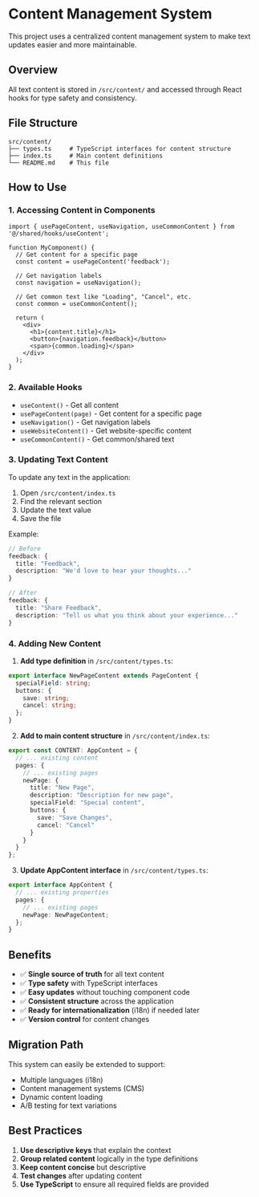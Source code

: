 # Content Management System

This project uses a centralized content management system to make text updates easier and more maintainable.

## Overview

All text content is stored in `/src/content/` and accessed through React hooks for type safety and consistency.

## File Structure

```
src/content/
├── types.ts     # TypeScript interfaces for content structure
├── index.ts     # Main content definitions
└── README.md    # This file
```

## How to Use

### 1. Accessing Content in Components

```tsx
import { usePageContent, useNavigation, useCommonContent } from '@/shared/hooks/useContent';

function MyComponent() {
  // Get content for a specific page
  const content = usePageContent('feedback');
  
  // Get navigation labels
  const navigation = useNavigation();
  
  // Get common text like "Loading", "Cancel", etc.
  const common = useCommonContent();
  
  return (
    <div>
      <h1>{content.title}</h1>
      <button>{navigation.feedback}</button>
      <span>{common.loading}</span>
    </div>
  );
}
```

### 2. Available Hooks

- `useContent()` - Get all content
- `usePageContent(page)` - Get content for a specific page
- `useNavigation()` - Get navigation labels
- `useWebsiteContent()` - Get website-specific content
- `useCommonContent()` - Get common/shared text

### 3. Updating Text Content

To update any text in the application:

1. Open `/src/content/index.ts`
2. Find the relevant section
3. Update the text value
4. Save the file

Example:
```ts
// Before
feedback: {
  title: "Feedback",
  description: "We'd love to hear your thoughts..."
}

// After
feedback: {
  title: "Share Feedback", 
  description: "Tell us what you think about your experience..."
}
```

### 4. Adding New Content

1. **Add type definition** in `/src/content/types.ts`:
```ts
export interface NewPageContent extends PageContent {
  specialField: string;
  buttons: {
    save: string;
    cancel: string;
  };
}
```

2. **Add to main content structure** in `/src/content/index.ts`:
```ts
export const CONTENT: AppContent = {
  // ... existing content
  pages: {
    // ... existing pages
    newPage: {
      title: "New Page",
      description: "Description for new page",
      specialField: "Special content",
      buttons: {
        save: "Save Changes",
        cancel: "Cancel"
      }
    }
  }
};
```

3. **Update AppContent interface** in `/src/content/types.ts`:
```ts
export interface AppContent {
  // ... existing properties
  pages: {
    // ... existing pages
    newPage: NewPageContent;
  };
}
```

## Benefits

- ✅ **Single source of truth** for all text content
- ✅ **Type safety** with TypeScript interfaces
- ✅ **Easy updates** without touching component code
- ✅ **Consistent structure** across the application
- ✅ **Ready for internationalization** (i18n) if needed later
- ✅ **Version control** for content changes

## Migration Path

This system can easily be extended to support:
- Multiple languages (i18n)
- Content management systems (CMS)
- Dynamic content loading
- A/B testing for text variations

## Best Practices

1. **Use descriptive keys** that explain the context
2. **Group related content** logically in the type definitions
3. **Keep content concise** but descriptive
4. **Test changes** after updating content
5. **Use TypeScript** to ensure all required fields are provided

